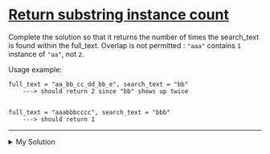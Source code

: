 # [Return substring instance count](https://www.codewars.com/kata/5168b125faced29f66000005)

Complete the solution so that it returns the number of times the search_text is found within the full_text. Overlap is
not permitted : `"aaa"` contains `1` instance of `"aa"`, not `2`.

Usage example:

    full_text = "aa_bb_cc_dd_bb_e", search_text = "bb"
        ---> should return 2 since "bb" shows up twice


    full_text = "aaabbbcccc", search_text = "bbb"
        ---> should return 1

---

<details><summary>My Solution</summary>

```js
function solution(fullText, searchText) {
  let regex = new RegExp(searchText, "g");
  return (fullText.match(regex) || []).length;
}
```

</details>
